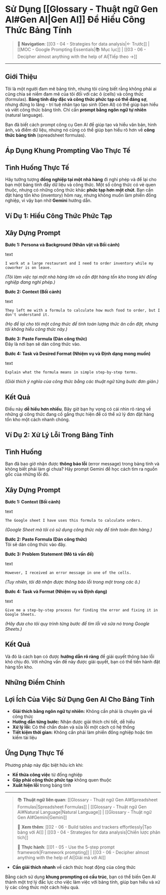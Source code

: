 # Sử Dụng [[Glossary - Thuật ngữ Gen AI#Gen AI|Gen AI]] Để Hiểu Công Thức Bảng Tính

> 🧭 **Navigation**: [[03 - 04 - Strategies for data analysis|← Trước]] | [[MOC - Google Prompting Essentials|📚 Mục lục]] | [[03 - 06 - Decipher almost anything with the help of AI|Tiếp theo →]]

---

## Giới Thiệu

Tôi là một người đam mê bảng tính, nhưng tôi cũng biết rằng không phải ai cũng chia sẻ niềm đam mê của tôi đối với các ô (cells) và công thức (formulas). **Bảng tính dày đặc và công thức phức tạp có thể đáng sợ**, nhưng đừng lo lắng - trí tuệ nhân tạo tạo sinh (Gen AI) có thể giúp bạn hiểu và viết công thức bảng tính. Chỉ cần **prompt bằng ngôn ngữ tự nhiên** (natural language).

Bạn đã biết cách prompt công cụ Gen AI để giúp tạo và hiểu văn bản, hình ảnh, và điểm dữ liệu, nhưng nó cũng có thể giúp bạn hiểu rõ hơn về **công thức bảng tính** (spreadsheet formulas).

## Áp Dụng Khung Prompting Vào Thực Tế

## Tình Huống Thực Tế

Hãy tưởng tượng **đồng nghiệp tại một nhà hàng** đi nghỉ phép và để lại cho bạn một bảng tính đầy dữ liệu và công thức. Một số công thức có vẻ quen thuộc, nhưng có những công thức khác **phức tạp hơn một chút**. Bạn cần đặt hàng tồn kho (inventory) hôm nay, nhưng không muốn làm phiền đồng nghiệp, vì vậy bạn nhờ **Gemini** hướng dẫn.

## Ví Dụ 1: Hiểu Công Thức Phức Tạp

## Xây Dựng Prompt

**Bước 1: Persona và Background (Nhân vật và Bối cảnh)**

text

`I work at a large restaurant and I need to order inventory while my coworker is on leave.`

_(Tôi làm việc tại một nhà hàng lớn và cần đặt hàng tồn kho trong khi đồng nghiệp đang nghỉ phép.)_

**Bước 2: Context (Bối cảnh)**

text

`They left me with a formula to calculate how much food to order, but I don't understand it.`

_(Họ để lại cho tôi một công thức để tính toán lượng thức ăn cần đặt, nhưng tôi không hiểu công thức này.)_

**Bước 3: Paste Formula (Dán công thức)**  
Đây là nơi bạn sẽ dán công thức vào.

**Bước 4: Task và Desired Format (Nhiệm vụ và Định dạng mong muốn)**

text

`Explain what the formula means in simple step-by-step terms.`

_(Giải thích ý nghĩa của công thức bằng các thuật ngữ từng bước đơn giản.)_

## Kết Quả

Điều này **dễ hiểu hơn nhiều**. Bây giờ bạn hy vọng có cái nhìn rõ ràng về những gì công thức đang cố gắng thực hiện để có thể xử lý đơn đặt hàng tồn kho một cách nhanh chóng.

## Ví Dụ 2: Xử Lý Lỗi Trong Bảng Tính

## Tình Huống

Bạn đã bao giờ nhận được **thông báo lỗi** (error message) trong bảng tính và không biết phải làm gì chưa? Hãy prompt Gemini để học cách tìm ra nguồn gốc của những lỗi đó.

## Xây Dựng Prompt

**Bước 1: Context (Bối cảnh)**

text

`The Google sheet I have uses this formula to calculate orders.`

_(Google Sheet mà tôi có sử dụng công thức này để tính toán đơn hàng.)_

**Bước 2: Paste Formula (Dán công thức)**  
Tôi sẽ dán công thức vào đây.

**Bước 3: Problem Statement (Mô tả vấn đề)**

text

`However, I received an error message in one of the cells.`

_(Tuy nhiên, tôi đã nhận được thông báo lỗi trong một trong các ô.)_

**Bước 4: Task và Format (Nhiệm vụ và Định dạng)**

text

`Give me a step-by-step process for finding the error and fixing it in Google Sheets.`

_(Hãy đưa cho tôi quy trình từng bước để tìm lỗi và sửa nó trong Google Sheets.)_

## Kết Quả

Và đó là cách bạn có được **hướng dẫn rõ ràng** để giải quyết thông báo lỗi khó chịu đó. Với những vấn đề này được giải quyết, bạn có thể tiến hành đặt hàng tồn kho.

## Những Điểm Chính

## Lợi Ích Của Việc Sử Dụng Gen AI Cho Bảng Tính

- **Giải thích bằng ngôn ngữ tự nhiên:** Không cần phải là chuyên gia về công thức
- **Hướng dẫn từng bước:** Nhận được giải thích chi tiết, dễ hiểu
- **Xử lý lỗi:** Có thể chẩn đoán và sửa lỗi một cách có hệ thống
- **Tiết kiệm thời gian:** Không cần phải làm phiền đồng nghiệp hoặc tìm kiếm tài liệu

## Ứng Dụng Thực Tế

Phương pháp này đặc biệt hữu ích khi:

- **Kế thừa công việc** từ đồng nghiệp
- **Gặp phải công thức phức tạp** không quen thuộc
- **Xuất hiện lỗi** trong bảng tính

---

> 📚 **Thuật ngữ liên quan**: [[Glossary - Thuật ngữ Gen AI#Spreadsheet Formulas|Spreadsheet Formulas]] | [[Glossary - Thuật ngữ Gen AI#Natural Language|Natural Language]] | [[Glossary - Thuật ngữ Gen AI#Gemini|Gemini]]
>
> 🔗 **Xem thêm**: [[02 - 06 - Build tables and trackers effortlessly|Tạo bảng với AI]] | [[03 - 04 - Strategies for data analysis|Chiến lược phân tích]]
>
> 🎯 **Thực hành**: [[01 - 05 - Use the 5-step prompt framework|Framework prompting]] | [[03 - 06 - Decipher almost anything with the help of AI|Giải mã với AI]]

- **Cần giải thích nhanh** về cách thức hoạt động của công thức

Bằng cách sử dụng **khung prompting có cấu trúc**, bạn có thể biến Gen AI thành một trợ lý đắc lực cho việc làm việc với bảng tính, giúp bạn hiểu và xử lý các công thức một cách hiệu quả.
